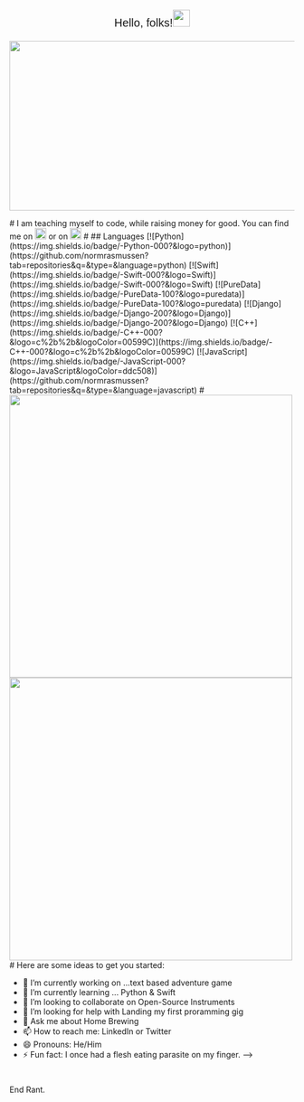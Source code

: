 <p style="text-align: center;font: 300 20px Helvetica,Helvetica,sans-serif" align="center" > Hello, folks!<img src="https://raw.githubusercontent.com/MartinHeinz/MartinHeinz/master/wave.gif" width="30px">
<p align="center">
  <img width="600" height="300" src="https://i.imgur.com/FCXmGx2.png">
</p>
#
I am teaching myself to code, while raising money for good. You can find me on <a href="https://twitter.com/NormRasmussen"> <img src="https://i.imgur.com/7WIhMJ6.png" alt="Twitter" width="20px"></a> or on <a href="https://www.linkedin.com/in/normrasmussen/"> <img src="https://i.imgur.com/Mch0t11.png" alt="LinkedIn" width="20px"></a>
#
## Languages
[![Python](https://img.shields.io/badge/-Python-000?&logo=python)](https://github.com/normrasmussen?tab=repositories&q=&type=&language=python)
[![Swift](https://img.shields.io/badge/-Swift-000?&logo=Swift)](https://img.shields.io/badge/-Swift-000?&logo=Swift)
[![PureData](https://img.shields.io/badge/-PureData-100?&logo=puredata)](https://img.shields.io/badge/-PureData-100?&logo=puredata)
[![Django](https://img.shields.io/badge/-Django-200?&logo=Django)](https://img.shields.io/badge/-Django-200?&logo=Django)
[![C++](https://img.shields.io/badge/-C++-000?&logo=c%2b%2b&logoColor=00599C)](https://img.shields.io/badge/-C++-000?&logo=c%2b%2b&logoColor=00599C)
[![JavaScript](https://img.shields.io/badge/-JavaScript-000?&logo=JavaScript&logoColor=ddc508)](https://github.com/normrasmussen?tab=repositories&q=&type=&language=javascript)
#
<a href="https://github-readme-stats.vercel.app/api?username=Normanras&show_icons=true&theme=dark&layout=compact"><img style="center" width="500px"  src="https://github-readme-stats.vercel.app/api?username=Normanras&show_icons=true&theme=dark&layout=compact"/></a>
<a href="https://github-readme-stats.vercel.app/api/wakatime?username=Normanras"><img style="center" width="500px" src="https://github-readme-stats.vercel.app/api/wakatime?username=Normanras"></a>
#
Here are some ideas to get you started:

- 🔭 I’m currently working on ...text based adventure game
- 🌱 I’m currently learning ... Python & Swift
- 👯 I’m looking to collaborate on Open-Source Instruments 
- 🤔 I’m looking for help with Landing my first proramming gig
- 💬 Ask me about Home Brewing
- 📫 How to reach me: LinkedIn or Twitter
- 😄 Pronouns: He/Him
- ⚡ Fun fact: I once had a flesh eating parasite on my finger.
-->
#
End Rant.
